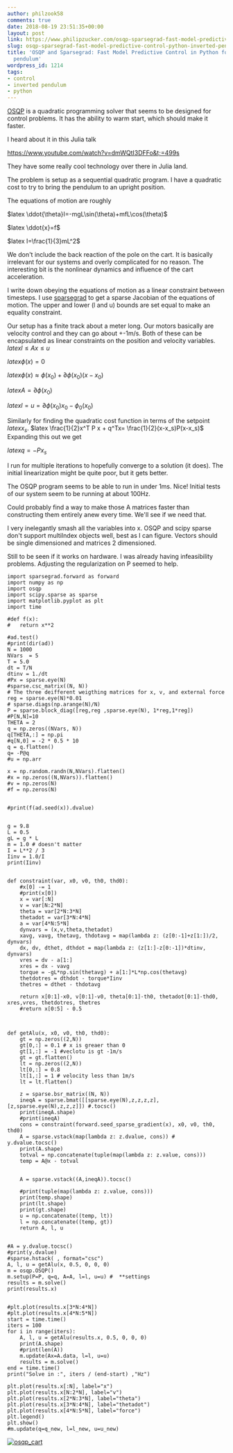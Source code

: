 ```yaml
---
author: philzook58
comments: true
date: 2018-08-19 23:51:35+00:00
layout: post
link: https://www.philipzucker.com/osqp-sparsegrad-fast-model-predictive-control-python-inverted-pendulum/
slug: osqp-sparsegrad-fast-model-predictive-control-python-inverted-pendulum
title: 'OSQP and Sparsegrad: Fast Model Predictive Control in Python for an inverted
  pendulum'
wordpress_id: 1214
tags:
- control
- inverted pendulum
- python
---
```


[OSQP](https://osqp.org/) is a quadratic programming solver that seems to be designed for control problems. It has the ability to warm start, which should make it faster.

I heard about it in this Julia talk

https://www.youtube.com/watch?v=dmWQtI3DFFo&t;=499s

They have some really cool technology over there in Julia land.

The problem is setup as a sequential quadratic program. I have a quadratic cost to try to bring the pendulum to an upright position.

The equations of motion are roughly

$latex \ddot{\theta}I=-mgL\sin(\theta)+mfL\cos(\theta)$

$latex \ddot{x}=f$

$latex I=\frac{1}{3}mL^2$

We don't include the back reaction of the pole on the cart. It is basically irrelevant for our systems and overly complicated for no reason. The interesting bit is the nonlinear dynamics and influence of the cart acceleration.

I write down obeying the equations of motion as a linear constraint between timesteps. I use [sparsegrad](https://github.com/mzszym/sparsegrad) to get a sparse Jacobian of the equations of motion. The upper and lower (l and u) bounds are set equal to make an equality constraint.

Our setup has a finite track about a meter long. Our motors basically are velocity control and they can go about +-1m/s. Both of these can be encapsulated as linear constraints on the position and velocity variables. $latex l \le Ax \le u$

$latex \phi(x)=0$

$latex \phi(x) \approx \phi(x_0) + \partial \phi(x_0) (x - x_0)$

$latex A= \partial \phi(x_0)$

$latex l=u=\partial \phi(x_0) x_0 - \phi_0(x_0)$

Similarly for finding the quadratic cost function in terms of the setpoint $latex x_s$. $latex \frac{1}{2}x^T P x + q^Tx= \frac{1}{2}(x-x_s)P(x-x_s)$ Expanding this out we get

$latex q = - Px_s$

I run for multiple iterations to hopefully converge to a solution (it does). The initial linearization might be quite poor, but it gets better.

The OSQP program seems to be able to run in under 1ms. Nice! Initial tests of our system seem to be running at about 100Hz.

Could probably find a way to make those A matrices faster than constructing them entirely anew every time. We'll see if we need that.

I very inelegantly smash all the variables into x. OSQP and scipy sparse don't support multiIndex objects well, best as I can figure. Vectors should be single dimensioned and matrices 2 dimensioned.

Still to be seen if it works on hardware. I was already having infeasibility problems. Adjusting the regularization on P seemed to help.



    
    import sparsegrad.forward as forward
    import numpy as np
    import osqp
    import scipy.sparse as sparse
    import matplotlib.pyplot as plt
    import time
    
    #def f(x):
    #	return x**2
    
    #ad.test()
    #print(dir(ad))
    N = 1000
    NVars  = 5
    T = 5.0
    dt = T/N
    dtinv = 1./dt
    #Px = sparse.eye(N)
    #sparse.csc_matrix((N, N)) 
    # The three deifferent weigthing matrices for x, v, and external force
    reg = sparse.eye(N)*0.01
    # sparse.diags(np.arange(N)/N)
    P = sparse.block_diag([reg,reg ,sparse.eye(N), 1*reg,1*reg])
    #P[N,N]=10
    THETA = 2
    q = np.zeros((NVars, N))
    q[THETA,:] = np.pi
    #q[N,0] = -2 * 0.5 * 10
    q = q.flatten()
    q= -P@q
    #u = np.arr
    
    x = np.random.randn(N,NVars).flatten()
    #x = np.zeros((N,NVars)).flatten()
    #v = np.zeros(N)
    #f = np.zeros(N)
    
    
    #print(f(ad.seed(x)).dvalue)
    
    
    g = 9.8
    L = 0.5
    gL = g * L
    m = 1.0 # doesn't matter
    I = L**2 / 3
    Iinv = 1.0/I
    print(Iinv)
    
    
    def constraint(var, x0, v0, th0, thd0):
    	#x[0] -= 1
    	#print(x[0])
    	x = var[:N]
    	v = var[N:2*N]
    	theta = var[2*N:3*N]
    	thetadot = var[3*N:4*N]
    	a = var[4*N:5*N]
    	dynvars = (x,v,theta,thetadot)
    	xavg, vavg, thetavg, thdotavg = map(lambda z: (z[0:-1]+z[1:])/2, dynvars)
    	dx, dv, dthet, dthdot = map(lambda z: (z[1:]-z[0:-1])*dtinv, dynvars)
    	vres = dv - a[1:]
    	xres = dx - vavg
    	torque = -gL*np.sin(thetavg) + a[1:]*L*np.cos(thetavg)
    	thetdotres = dthdot - torque*Iinv
    	thetres = dthet - thdotavg
    
    	return x[0:1]-x0, v[0:1]-v0, theta[0:1]-th0, thetadot[0:1]-thd0, xres,vres, thetdotres, thetres
    	#return x[0:5] - 0.5
    
    
    
    def getAlu(x, x0, v0, th0, thd0):
    	gt = np.zeros((2,N))
    	gt[0,:] = 0.1 # x is greaer than 0
    	gt[1,:] = -1 #veclotu is gt -1m/s
    	gt = gt.flatten()
    	lt = np.zeros((2,N))
    	lt[0,:] = 0.8
    	lt[1,:] = 1 # velocity less than 1m/s
    	lt = lt.flatten()
    
    	z = sparse.bsr_matrix((N, N))
    	ineqA = sparse.bmat([[sparse.eye(N),z,z,z,z],[z,sparse.eye(N),z,z,z]]) #.tocsc()
    	print(ineqA.shape)
    	#print(ineqA)
    	cons = constraint(forward.seed_sparse_gradient(x), x0, v0, th0, thd0)
    	A = sparse.vstack(map(lambda z: z.dvalue, cons)) #  y.dvalue.tocsc()
    	print(A.shape)
    	totval = np.concatenate(tuple(map(lambda z: z.value, cons)))
    	temp = A@x - totval
    
    
    	A = sparse.vstack((A,ineqA)).tocsc()
    
    	#print(tuple(map(lambda z: z.value, cons)))
    	print(temp.shape)
    	print(lt.shape)
    	print(gt.shape)
    	u = np.concatenate((temp, lt))
    	l = np.concatenate((temp, gt))
    	return A, l, u
    
    
    #A = y.dvalue.tocsc()
    #print(y.dvalue)
    #sparse.hstack( , format="csc")
    A, l, u = getAlu(x, 0.5, 0, 0, 0)
    m = osqp.OSQP()
    m.setup(P=P, q=q, A=A, l=l, u=u) #  **settings
    results = m.solve()
    print(results.x)
    
    
    #plt.plot(results.x[3*N:4*N])
    #plt.plot(results.x[4*N:5*N])
    start = time.time()
    iters = 100
    for i in range(iters):
    	A, l, u = getAlu(results.x, 0.5, 0, 0, 0)
    	print(A.shape)
    	#print(len(A))
    	m.update(Ax=A.data, l=l, u=u)
    	results = m.solve()
    end = time.time()
    print("Solve in :", iters / (end-start) ,"Hz")
    
    plt.plot(results.x[:N], label="x")
    plt.plot(results.x[N:2*N], label="v")
    plt.plot(results.x[2*N:3*N], label="theta")
    plt.plot(results.x[3*N:4*N], label="thetadot")
    plt.plot(results.x[4*N:5*N], label="force")
    plt.legend()
    plt.show()
    #m.update(q=q_new, l=l_new, u=u_new)
    


[![osqp_cart](http://philzucker2.nfshost.com/wp-content/uploads/2018/08/osqp_cart.png)](http://philzucker2.nfshost.com/wp-content/uploads/2018/08/osqp_cart.png)
